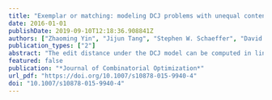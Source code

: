 ```yaml
---
title: "Exemplar or matching: modeling DCJ problems with unequal content genome data"
date: 2016-01-01
publishDate: 2019-09-10T12:18:36.908841Z
authors: ["Zhaoming Yin", "Jijun Tang", "Stephen W. Schaeffer", "David A. Bader"]
publication_types: ["2"]
abstract: "The edit distance under the DCJ model can be computed in linear time for genomes with equal content or with Indels. But it becomes NP-Hard in the presence of duplications, a problem largely unsolved especially when Indels (i.e., insertions and deletions) are considered. In this paper, we compare two mainstream methods to deal with duplications and associate them with Indels: one by deletion, namely DCJ-Indel-Exemplar distance; versus the other by gene matching, namely DCJ-Indel-Matching distance. We design branch-and-bound algorithms with set of optimization methods to compute exact distances for both. Furthermore, median problems are discussed in alignment with both of these distance methods, which are to find a median genome that minimizes distances between itself and three given genomes. Lin–Kernighan heuristic is leveraged and powered up by sub-graph decomposition and search space reduction technologies to handle median computation. A wide range of experiments are conducted on synthetic data sets and real data sets to exhibit pros and cons of these two distance metrics per se, as well as putting them in the median computation scenario."
featured: false
publication: "*Journal of Combinatorial Optimization*"
url_pdf: "https://doi.org/10.1007/s10878-015-9940-4"
doi: "10.1007/s10878-015-9940-4"
---
```


